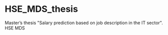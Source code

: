 # HSE_MDS_thesis
Master’s thesis "Salary prediction based on job description in the IT sector". HSE MDS
